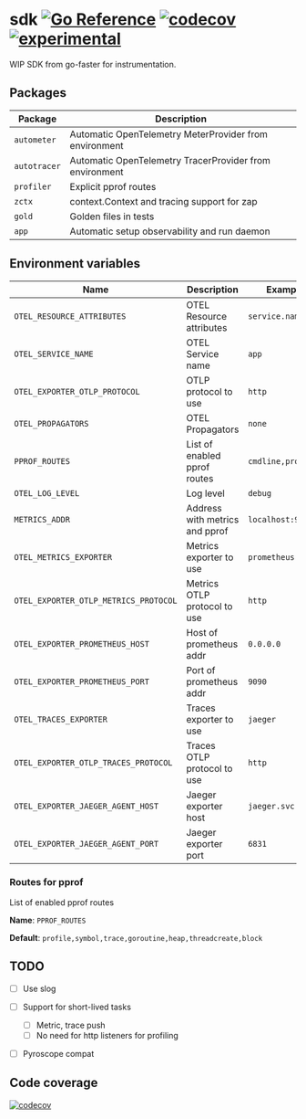 # sdk [![Go Reference](https://img.shields.io/badge/go-pkg-00ADD8)](https://pkg.go.dev/github.com/go-faster/sdk#section-documentation) [![codecov](https://img.shields.io/codecov/c/github/go-faster/sdk?label=cover)](https://codecov.io/gh/go-faster/sdk) [![experimental](https://img.shields.io/badge/-experimental-blueviolet)](https://go-faster.org/docs/projects/status#experimental)

WIP SDK from go-faster for instrumentation.

## Packages

| Package      | Description                                             |
|--------------|---------------------------------------------------------|
| `autometer`  | Automatic OpenTelemetry MeterProvider from environment  |
| `autotracer` | Automatic OpenTelemetry TracerProvider from environment |
| `profiler`   | Explicit pprof routes                                   |
| `zctx`       | context.Context and tracing support for zap             |
| `gold`       | Golden files in tests                                   |
| `app`        | Automatic setup observability and run daemon            |

## Environment variables

| Name                                  | Description                    | Example            | Default                |
|---------------------------------------|--------------------------------|--------------------|------------------------|
| `OTEL_RESOURCE_ATTRIBUTES`            | OTEL Resource attributes       | `service.name=app` |                        |
| `OTEL_SERVICE_NAME`                   | OTEL Service name              | `app`              | `unknown_service`      |
| `OTEL_EXPORTER_OTLP_PROTOCOL`         | OTLP protocol to use           | `http`             | `grpc`                 |
| `OTEL_PROPAGATORS`                    | OTEL Propagators               | `none`             | `tracecontext,baggage` |
| `PPROF_ROUTES`                        | List of enabled pprof routes   | `cmdline,profile`  | See below              |
| `OTEL_LOG_LEVEL`                      | Log level                      | `debug`            | `info`                 |
| `METRICS_ADDR`                        | Address with metrics and pprof | `localhost:9464`   | Prometheus addr        |
| `OTEL_METRICS_EXPORTER`               | Metrics exporter to use        | `prometheus`       | `none`                 |
| `OTEL_EXPORTER_OTLP_METRICS_PROTOCOL` | Metrics OTLP protocol to use   | `http`             | `grpc`                 |
| `OTEL_EXPORTER_PROMETHEUS_HOST`       | Host of prometheus addr        | `0.0.0.0`          | `localhost`            |
| `OTEL_EXPORTER_PROMETHEUS_PORT`       | Port of prometheus addr        | `9090`             | `9464`                 |
| `OTEL_TRACES_EXPORTER`                | Traces exporter to use         | `jaeger`           | `none`                 |
| `OTEL_EXPORTER_OTLP_TRACES_PROTOCOL`  | Traces OTLP protocol to use    | `http`             | `grpc`                 |
| `OTEL_EXPORTER_JAEGER_AGENT_HOST`     | Jaeger exporter host           | `jaeger.svc.local` | `localhost`            |
| `OTEL_EXPORTER_JAEGER_AGENT_PORT`     | Jaeger exporter port           | `6831`             | `6831`                 |

### Routes for pprof

List of enabled pprof routes

**Name**: `PPROF_ROUTES`

**Default**: `profile,symbol,trace,goroutine,heap,threadcreate,block`



## TODO
- [ ] Use slog
- [ ] Support for short-lived tasks
  - [ ] Metric, trace push
  - [ ] No need for http listeners for profiling
- [ ] Pyroscope compat


## Code coverage 

[![codecov](https://codecov.io/gh/go-faster/sdk/branch/main/graphs/sunburst.svg?token=cEE7AZ38Ho)](https://codecov.io/gh/go-faster/sdk)
